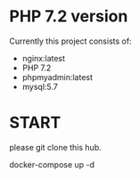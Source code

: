 # PHP 7.2 version

Currently this project consists of:

- nginx:latest
- PHP 7.2
- phpmyadmin:latest
- mysql:5.7

# START

please
git clone this hub.

docker-compose up -d

